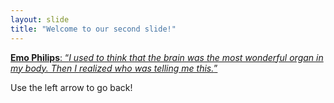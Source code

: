 ```yaml
---
layout: slide
title: "Welcome to our second slide!"
---
```

[**Emo Philips**: “*I used to think that the brain was the most wonderful organ in my body. Then I realized who was telling me this.*”](https://en.wikiquote.org/wiki/Emo_Philips)

Use the left arrow to go back!
